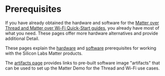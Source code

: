 # Prerequisites

If you have already obtained the hardware and software for the [Matter over Thread and Matter over Wi-Fi Quick-Start guides](/matter/{build-docspace-version}/matter-overview), you already have most of what you need. These pages offer more hardware alternatives and provide additional Detail.

These pages explain the [hardware](./hardware-requirements.md) and [software](./software-requirements.md) prerequisites for working with the Silicon Labs Matter products.

The [artifacts page](./matter-artifacts.md) provides links to pre-built software image "artifacts" that can be used to set up the Matter Demo for the Thread and Wi-Fi use cases.
